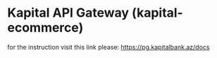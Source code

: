 # Kapital API Gateway (kapital-ecommerce)
for the instruction visit this link please:
https://pg.kapitalbank.az/docs
